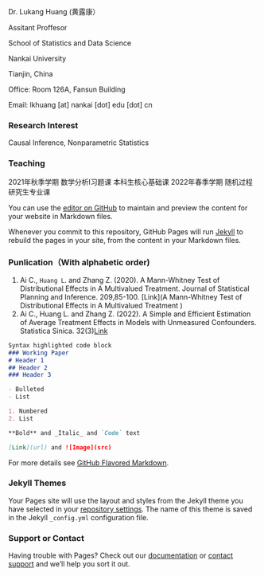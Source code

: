 Dr. Lukang Huang (黄露康）

Assitant Proffesor

School of Statistics and Data Science

Nankai University

Tianjin, China

Office: Room 126A, Fansun Building

Email: lkhuang [at] nankai [dot] edu [dot] cn

### Research Interest
Causal Inference, Nonparametric Statistics
### Teaching
2021年秋季学期 数学分析I习题课  本科生核心基础课
2022年春季学期  随机过程   研究生专业课    

You can use the [editor on GitHub](https://github.com/huanglukang/lukanghuang.github.io/edit/gh-pages/index.md) to maintain and preview the content for your website in Markdown files.

Whenever you commit to this repository, GitHub Pages will run [Jekyll](https://jekyllrb.com/) to rebuild the pages in your site, from the content in your Markdown files.

### Punlication（With alphabetic order)
 1. Ai C., ```Huang L```. and Zhang Z. (2020). A Mann-Whitney Test of Distributional Effects in A Multivalued Treatment. Journal of Statistical Planning and Inference. 209,85-100. [Link](A Mann-Whitney Test of Distributional Effects in A Multivalued Treatment
)
2. Ai C., Huang L. and Zhang Z. (2022). A Simple and Efficient Estimation of Average Treatment Effects in Models with Unmeasured Confounders. Statistica Sinica. 32(3)[Link](http://cn.arxiv.org/pdf/1807.05678v1)



```markdown
Syntax highlighted code block
### Working Paper
# Header 1
## Header 2
### Header 3

- Bulleted
- List

1. Numbered
2. List

**Bold** and _Italic_ and `Code` text

[Link](url) and ![Image](src)
```

For more details see [GitHub Flavored Markdown](https://guides.github.com/features/mastering-markdown/).

### Jekyll Themes

Your Pages site will use the layout and styles from the Jekyll theme you have selected in your [repository settings](https://github.com/huanglukang/lukanghuang.github.io/settings). The name of this theme is saved in the Jekyll `_config.yml` configuration file.

### Support or Contact

Having trouble with Pages? Check out our [documentation](https://docs.github.com/categories/github-pages-basics/) or [contact support](https://github.com/contact) and we’ll help you sort it out.
